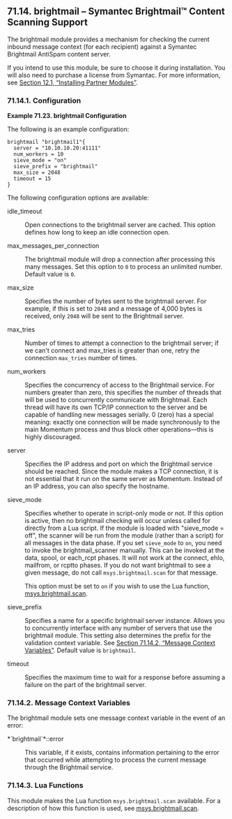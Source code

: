 ## 71.14. brightmail – Symantec Brightmail™ Content Scanning Support

<a class="indexterm" name="idp20183088"></a>

The brightmail module provides a mechanism for checking the current inbound message context (for each recipient) against a Symantec Brightmail AntiSpam content server.

If you intend to use this module, be sure to choose it during installation. You will also need to purchase a license from Symantac. For more information, see [Section 12.1, “Installing Partner Modules”](post_installation.php#install.additional.packages "12.1. Installing Partner Modules").

### 71.14.1. Configuration

<a name="example.brightmail.3"></a>

**Example 71.23. brightmail Configuration**

The following is an example configuration:

```
brightmail "brightmail1"{
  server = "10.10.10.20:41111"
  num_workers = 10
  sieve_mode = "on"
  sieve_prefix = "brightmail"
  max_size = 2048
  timeout = 15
}
```

The following configuration options are available:

<dl class="variablelist">

<dt>idle_timeout</dt>

<dd>

Open connections to the brightmail server are cached. This option defines how long to keep an idle connection open.

</dd>

<dt>max_messages_per_connection</dt>

<dd>

The brightmail module will drop a connection after processing this many messages. Set this option to `0` to process an unlimited number. Default value is `0`.

</dd>

<dt>max_size</dt>

<dd>

Specifies the number of bytes sent to the brightmail server. For example, if this is set to `2048` and a message of 4,000 bytes is received, only `2048` will be sent to the Brightmail server.

</dd>

<dt>max_tries</dt>

<dd>

Number of times to attempt a connection to the brightmail server; if we can't connect and max_tries is greater than one, retry the connection `max_tries` number of times.

</dd>

<dt>num_workers</dt>

<dd>

Specifies the concurrency of access to the Brightmail service. For numbers greater than zero, this specifies the number of threads that will be used to concurrently communicate with Brightmail. Each thread will have its own TCP/IP connection to the server and be capable of handling new messages serially. 0 (zero) has a special meaning: exactly one connection will be made synchronously to the main Momentum process and thus block other operations—this is highly discouraged.

</dd>

<dt>server</dt>

<dd>

Specifies the IP address and port on which the Brightmail service should be reached. Since the module makes a TCP connection, it is not essential that it run on the same server as Momentum. Instead of an IP address, you can also specify the hostname.

</dd>

<dt>sieve_mode</dt>

<dd>

Specifies whether to operate in script-only mode or not. If this option is active, then no brightmail checking will occur unless called for directly from a Lua script. If the module is loaded with "sieve_mode = off", the scanner will be run from the module (rather than a script) for all messages in the data phase. If you set `sieve_mode` to `on`, you need to invoke the brightmail_scanner manually. This can be invoked at the data, spool, or each_rcpt phases. It will not work at the connect, ehlo, mailfrom, or rcptto phases. If you do not want brightmail to see a given message, do not call `msys.brightmail.scan` for that message.

This option must be set to `on` if you wish to use the Lua function, [msys.brightmail.scan](lua.ref.msys.brightmail.scan.php "msys.brightmail.scan").

</dd>

<dt>sieve_prefix</dt>

<dd>

Specifies a name for a specific brightmail server instance. Allows you to concurrently interface with any number of servers that use the brightmail module. This setting also determines the prefix for the validation context variable. See [Section 71.14.2, “Message Context Variables”](modules.brightmail.php#modules.brightmail.context.variables "71.14.2. Message Context Variables"). Default value is `brightmail`.

</dd>

<dt>timeout</dt>

<dd>

Specifies the maximum time to wait for a response before assuming a failure on the part of the brightmail server.

</dd>

</dl>

### 71.14.2. Message Context Variables

The brightmail module sets one message context variable in the event of an error:

<dl class="variablelist">

<dt>*`brightmail`*::error</dt>

<dd>

This variable, if it exists, contains information pertaining to the error that occurred while attempting to process the current message through the Brightmail service.

</dd>

</dl>

### 71.14.3. Lua Functions

This module makes the Lua function `msys.brightmail.scan` available. For a description of how this function is used, see [msys.brightmail.scan](lua.ref.msys.brightmail.scan.php "msys.brightmail.scan").
